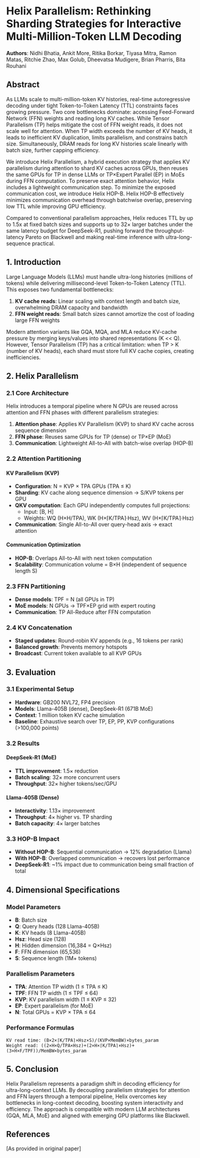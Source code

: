 # Helix Parallelism: Rethinking Sharding Strategies for Interactive Multi-Million-Token LLM Decoding

**Authors**: Nidhi Bhatia, Ankit More, Ritika Borkar, Tiyasa Mitra, Ramon Matas, Ritchie Zhao, Max Golub, Dheevatsa Mudigere, Brian Pharris, Bita Rouhani

## Abstract

As LLMs scale to multi-million-token KV histories, real-time autoregressive decoding under tight Token-to-Token Latency (TTL) constraints faces growing pressure. Two core bottlenecks dominate: accessing Feed-Forward Network (FFN) weights and reading long KV caches. While Tensor Parallelism (TP) helps mitigate the cost of FFN weight reads, it does not scale well for attention. When TP width exceeds the number of KV heads, it leads to inefficient KV duplication, limits parallelism, and constrains batch size. Simultaneously, DRAM reads for long KV histories scale linearly with batch size, further capping efficiency.

We introduce Helix Parallelism, a hybrid execution strategy that applies KV parallelism during attention to shard KV caches across GPUs, then reuses the same GPUs for TP in dense LLMs or TP×Expert Parallel (EP) in MoEs during FFN computation. To preserve exact attention behavior, Helix includes a lightweight communication step. To minimize the exposed communication cost, we introduce Helix HOP-B. Helix HOP-B effectively minimizes communication overhead through batchwise overlap, preserving low TTL while improving GPU efficiency.

Compared to conventional parallelism approaches, Helix reduces TTL by up to 1.5x at fixed batch sizes and supports up to 32× larger batches under the same latency budget for DeepSeek-R1, pushing forward the throughput-latency Pareto on Blackwell and making real-time inference with ultra-long-sequence practical.

## 1. Introduction

Large Language Models (LLMs) must handle ultra-long histories (millions of tokens) while delivering millisecond-level Token-to-Token Latency (TTL). This exposes two fundamental bottlenecks:

1. **KV cache reads**: Linear scaling with context length and batch size, overwhelming DRAM capacity and bandwidth
2. **FFN weight reads**: Small batch sizes cannot amortize the cost of loading large FFN weights

Modern attention variants like GQA, MQA, and MLA reduce KV-cache pressure by merging keys/values into shared representations (K << Q). However, Tensor Parallelism (TP) has a critical limitation: when TP > K (number of KV heads), each shard must store full KV cache copies, creating inefficiencies.

## 2. Helix Parallelism

### 2.1 Core Architecture
Helix introduces a temporal pipeline where N GPUs are reused across attention and FFN phases with different parallelism strategies:

1. **Attention phase**: Applies KV Parallelism (KVP) to shard KV cache across sequence dimension
2. **FFN phase**: Reuses same GPUs for TP (dense) or TP×EP (MoE)
3. **Communication**: Lightweight All-to-All with batch-wise overlap (HOP-B)

### 2.2 Attention Partitioning

#### KV Parallelism (KVP)
- **Configuration**: N = KVP × TPA GPUs (TPA ≤ K)
- **Sharding**: KV cache along sequence dimension → S/KVP tokens per GPU
- **QKV computation**: Each GPU independently computes full projections:
  - Input: [B, H]
  - Weights: WQ (H×H/TPA), WK (H×⌈K/TPA⌉·Hsz), WV (H×⌈K/TPA⌉·Hsz)
- **Communication**: Single All-to-All over query-head axis → exact attention

#### Communication Optimization
- **HOP-B**: Overlaps All-to-All with next token computation
- **Scalability**: Communication volume = B×H (independent of sequence length S)

### 2.3 FFN Partitioning
- **Dense models**: TPF = N (all GPUs in TP)
- **MoE models**: N GPUs → TPF×EP grid with expert routing
- **Communication**: TP All-Reduce after FFN computation

### 2.4 KV Concatenation
- **Staged updates**: Round-robin KV appends (e.g., 16 tokens per rank)
- **Balanced growth**: Prevents memory hotspots
- **Broadcast**: Current token available to all KVP GPUs

## 3. Evaluation

### 3.1 Experimental Setup
- **Hardware**: GB200 NVL72, FP4 precision
- **Models**: Llama-405B (dense), DeepSeek-R1 (671B MoE)
- **Context**: 1 million token KV cache simulation
- **Baseline**: Exhaustive search over TP, EP, PP, KVP configurations (>100,000 points)

### 3.2 Results

#### DeepSeek-R1 (MoE)
- **TTL improvement**: 1.5× reduction
- **Batch scaling**: 32× more concurrent users
- **Throughput**: 32× higher tokens/sec/GPU

#### Llama-405B (Dense)
- **Interactivity**: 1.13× improvement
- **Throughput**: 4× higher vs. TP sharding
- **Batch capacity**: 4× larger batches

### 3.3 HOP-B Impact
- **Without HOP-B**: Sequential communication → 12% degradation (Llama)
- **With HOP-B**: Overlapped communication → recovers lost performance
- **DeepSeek-R1**: ~1% impact due to communication being small fraction of total

## 4. Dimensional Specifications

### Model Parameters
- **B**: Batch size
- **Q**: Query heads (128 Llama-405B)
- **K**: KV heads (8 Llama-405B)
- **Hsz**: Head size (128)
- **H**: Hidden dimension (16,384 = Q×Hsz)
- **F**: FFN dimension (65,536)
- **S**: Sequence length (1M+ tokens)

### Parallelism Parameters
- **TPA**: Attention TP width (1 ≤ TPA ≤ K)
- **TPF**: FFN TP width (1 ≤ TPF ≤ 64)
- **KVP**: KV parallelism width (1 ≤ KVP ≤ 32)
- **EP**: Expert parallelism (for MoE)
- **N**: Total GPUs = KVP × TPA ≤ 64

### Performance Formulas
```
KV read time: (B×2×⌈K/TPA⌉×Hsz×S)/(KVP×MemBW)×bytes_param
Weight read: ((2×H×Q/TPA×Hsz)+(2×H×⌈K/TPA⌉×Hsz)+(3×H×F/TPF))/MemBW×bytes_param
```

## 5. Conclusion

Helix Parallelism represents a paradigm shift in decoding efficiency for ultra-long-context LLMs. By decoupling parallelism strategies for attention and FFN layers through a temporal pipeline, Helix overcomes key bottlenecks in long-context decoding, boosting system interactivity and efficiency. The approach is compatible with modern LLM architectures (GQA, MLA, MoE) and aligned with emerging GPU platforms like Blackwell.

## References
[As provided in original paper]
